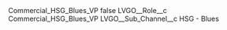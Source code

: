 <?xml version="1.0" encoding="UTF-8"?>
<CustomMetadata xmlns="http://soap.sforce.com/2006/04/metadata" xmlns:xsi="http://www.w3.org/2001/XMLSchema-instance" xmlns:xsd="http://www.w3.org/2001/XMLSchema">
    <label>Commercial_HSG_Blues_VP</label>
    <protected>false</protected>
    <values>
        <field>LVGO__Role__c</field>
        <value xsi:type="xsd:string">Commercial_HSG_Blues_VP</value>
    </values>
    <values>
        <field>LVGO__Sub_Channel__c</field>
        <value xsi:type="xsd:string">HSG - Blues</value>
    </values>
</CustomMetadata>
